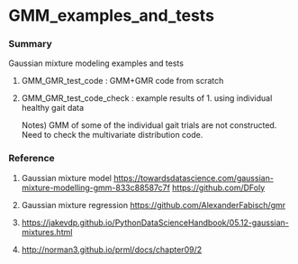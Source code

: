 # GMM_examples_and_tests

### Summary
Gaussian mixture modeling examples and tests

1. GMM_GMR_test_code : GMM+GMR code from scratch 

2. GMM_GMR_test_code_check : example results of 1. using individual healthy gait data

    Notes) GMM of some of the individual gait trials are not constructed. Need to check the multivariate distribution code. 

### Reference
1. Gaussian mixture model 
https://towardsdatascience.com/gaussian-mixture-modelling-gmm-833c88587c7f
https://github.com/DFoly

2. Gaussian mixture regression
https://github.com/AlexanderFabisch/gmr

3. https://jakevdp.github.io/PythonDataScienceHandbook/05.12-gaussian-mixtures.html

4. http://norman3.github.io/prml/docs/chapter09/2
